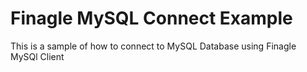 # Finagle MySQL Connect Example

This is a sample of how to connect to MySQL Database using Finagle MySQl Client